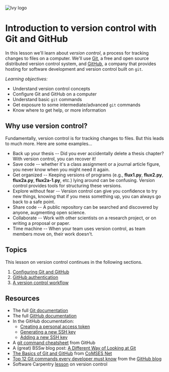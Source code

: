 ![Ivy logo](https://raw.githubusercontent.com/csdms/project/main/assets/CSDMS-logo-color-tagline-hor.png)

# Introduction to version control with Git and GitHub

In this lesson we'll learn about *version control*,
a process for tracking changes to files on a computer.
We'll use [Git](https://git-scm.com/),
a free and open source distributed version control system,
and [GitHub](https://github.com/),
a company that provides hosting for software development and version control
built on `git`.

*Learning objectives:*

* Understand version control concepts
* Configure Git and GitHub on a computer
* Understand basic `git` commands
* Get exposure to some intermediate/advanced `git` commands
* Know where to get help, or more information


## Why use version control?

Fundamentally,
version control is for tracking changes to files.
But this leads to much more.
Here are some examples...

* Back up your thesis -- Did you ever accidentally delete
  a thesis chapter? With version control, you can recover it!
* Save code -- whether it's a class assignment or a journal article figure,
  you never know when you might need it again.
* Get organized -- Keeping versions of programs (e.g., **flux1.py**,
  **flux2.py**, **flux2a.py**, **flux2a-1.py**, etc.) lying around can
  be confusing. Version control provides tools for structuring these
  versions.
* Explore without fear -- Version control can give you confidence to try
  new things, knowing that if you mess something up, you can always go
  back to a safe point.
* Share code -- A public repository can be searched and discovered by
  anyone, augmenting open science.
* Collaborate -- Work with other scientists on a research project,
  or on writing a proposal or paper.
* Time machine -- When your team uses version control, as team members
  move on, their work doesn't.


## Topics

This lesson on version control continues in the following sections.

1. [Configuring Git and GitHub](./configuring-git.md)
1. [GitHub authentication](./github-authentication.md)
1. [A version control workflow](./git-workflow.md)


## Resources

* The full [Git documentation](https://git-scm.com/docs)
* The full [GitHub documentation](https://docs.github.com)
* In the GitHub documentation:
  * [Creating a personal access token](https://docs.github.com/en/authentication/keeping-your-account-and-data-secure/creating-a-personal-access-token)
  * [Generating a new SSH key](https://docs.github.com/en/authentication/connecting-to-github-with-ssh/generating-a-new-ssh-key-and-adding-it-to-the-ssh-agent)
  * [Adding a new SSH key](https://docs.github.com/en/authentication/connecting-to-github-with-ssh/adding-a-new-ssh-key-to-your-github-account)
* A [git command cheatsheet](https://education.github.com/git-cheat-sheet-education.pdf) from GitHub
* A (great) BSSw blog post: [A Different Way of Looking at Git](https://bssw.io/blog_posts/a-different-way-of-looking-at-git)
* [The Basics of Git and GitHub](https://github.com/comses-education/github-starter-course) from [CoMSES Net](https://comses.net/)
* [Top 12 Git commands every developer must know](https://github.blog/2024-06-10-top-12-git-commands-every-developer-must-know/) from the [GitHub blog](https://github.blog/)
* Software Carpentry [lesson](https://swcarpentry.github.io/git-novice/) on version control
